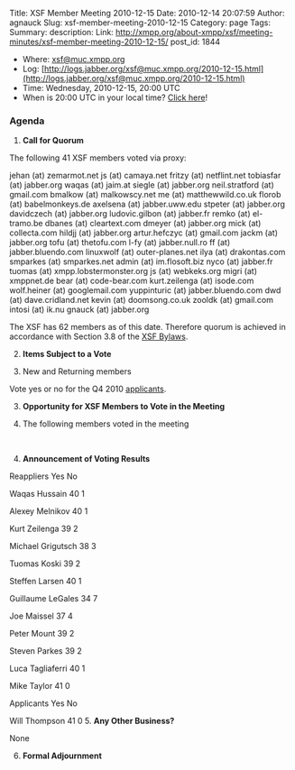 Title: XSF Member Meeting 2010-12-15
Date: 2010-12-14 20:07:59
Author: agnauck
Slug: xsf-member-meeting-2010-12-15
Category: page
Tags: 
Summary: description:
Link: http://xmpp.org/about-xmpp/xsf/meeting-minutes/xsf-member-meeting-2010-12-15/
post_id: 1844


* Where: [xsf@muc.xmpp.org
](xmpp:xsf@muc.xmpp.org?join)
* Log: [http://logs.jabber.org/xsf@muc.xmpp.org/2010-12-15.html](http://logs.jabber.org/xsf@muc.xmpp.org/2010-12-15.html)
* Time: Wednesday, 2010-12-15, 20:00 UTC
* When is 20:00 UTC in your local time? [Click here](http://www.worldtimeserver.com/)!

### Agenda

1. **Call for Quorum**

The following 41 XSF members voted via
proxy:

jehan (at) zemarmot.net
js (at) camaya.net
fritzy (at) netflint.net
tobiasfar (at) jabber.org
waqas (at) jaim.at
siegle (at) jabber.org
neil.stratford (at) gmail.com
bmalkow (at) malkowscy.net
me (at) matthewwild.co.uk
florob (at) babelmonkeys.de
axelsena (at) jabber.uww.edu
stpeter (at) jabber.org
davidczech (at) jabber.org
ludovic.gilbon (at) jabber.fr
remko (at) el-tramo.be
dbanes (at) cleartext.com
dmeyer (at) jabber.org
mick (at) collecta.com
hildjj (at) jabber.org
artur.hefczyc (at) gmail.com
jackm (at) jabber.org
tofu (at) thetofu.com
l-fy (at) jabber.null.ro
ff (at) jabber.bluendo.com
linuxwolf (at) outer-planes.net
ilya (at) drakontas.com
smparkes (at) smparkes.net
admin (at) im.flosoft.biz
nyco (at) jabber.fr
tuomas (at) xmpp.lobstermonster.org
js (at) webkeks.org
migri (at) xmppnet.de
bear (at) code-bear.com
kurt.zeilenga (at) isode.com
wolf.heiner (at) googlemail.com
yuppinturic (at) jabber.bluendo.com
dwd (at) dave.cridland.net
kevin (at) doomsong.co.uk
zooldk (at) gmail.com
intosi (at) ik.nu
gnauck (at) jabber.org

The XSF has 62 members as of this date. Therefore quorum is achieved in accordance
with Section 3.8 of the [XSF Bylaws](/xsf/docs/bylaws.shtml).

2. **Items Subject to a Vote**

1. New and Returning members

Vote yes or no for the Q4 2010 [applicants](http://wiki.xmpp.org/web/Membership_Applications_November_2010).

3. **Opportunity for XSF Members to Vote in the Meeting**

1. The following members voted in the meeting

 

4. **Announcement of Voting Results**

Reappliers  Yes No

Waqas Hussain
40
1

Alexey Melnikov
40
1

Kurt Zeilenga
39
2

Michael Grigutsch
38
3

Tuomas Koski
39
2

Steffen Larsen
40
1

Guillaume LeGales
34
7

Joe Maissel
37
4

Peter Mount
39
2

Steven Parkes
39
2

Luca Tagliaferri
40
1

Mike Taylor
41
0




Applicants Yes No

Will Thompson
41
0
5. **Any Other Business?**

None

6. **Formal Adjournment**
